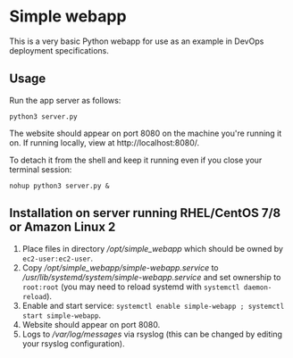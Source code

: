 # Simple webapp

This is a very basic Python webapp for use as an example in DevOps deployment specifications.

## Usage

Run the app server as follows:

`python3 server.py`

The website should appear on port 8080 on the machine you're running it on. If running locally, view at http://localhost:8080/.

To detach it from the shell and keep it running even if you close your terminal session:

`nohup python3 server.py &`

## Installation on server running RHEL/CentOS 7/8 or Amazon Linux 2

1. Place files in directory _/opt/simple\_webapp_ which should be owned by `ec2-user:ec2-user`.
1. Copy _/opt/simple\_webapp/simple-webapp.service_ to _/usr/lib/systemd/system/simple-webapp.service_ and set ownership to `root:root` (you may need to reload systemd with `systemctl daemon-reload`).
1. Enable and start service: `systemctl enable simple-webapp ; systemctl start simple-webapp`.
1. Website should appear on port 8080.
1. Logs to _/var/log/messages_ via rsyslog (this can be changed by editing your rsyslog configuration).

